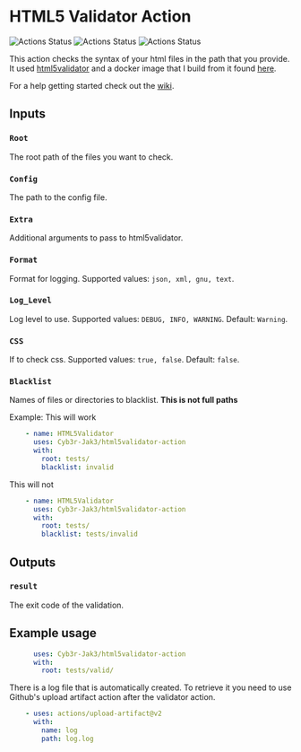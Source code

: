 # HTML5 Validator Action

![Actions Status](https://github.com/Cyb3r-Jak3/html5validator-action/workflows/Action%20Test/badge.svg?branch=master) ![Actions Status](https://github.com/Cyb3r-Jak3/html5validator-action/workflows/Integration/badge.svg) ![Actions Status](https://github.com/Cyb3r-Jak3/html5validator-action/workflows/Build%20Test/badge.svg?branch=master)

This action checks the syntax of your html files in the path that you provide.  
It used [html5validator](https://github.com/svenkreiss/html5validator) and a docker image that I build from it found [here](https://github.com/Cyb3r-Jak3/html5validator-docker).

For a help getting started check out the [wiki](https://github.com/Cyb3r-Jak3/html5validator-action/wiki/Getting-Started).

## Inputs

### `Root`

The root path of the files you want to check.

### `Config`

The path to the config file.

### `Extra`

Additional arguments to pass to html5validator.

### `Format`

Format for logging. Supported values: `json, xml, gnu, text`.

### `Log_Level`

Log level to use. Supported values: `DEBUG, INFO, WARNING`. Default: `Warning`.

### `CSS`

If to check css. Supported values: `true, false`. Default: `false`.

### `Blacklist`

Names of files or directories to blacklist.
**This is not full paths**

Example:
This will work

```yaml
    - name: HTML5Validator
      uses: Cyb3r-Jak3/html5validator-action
      with:
        root: tests/
        blacklist: invalid
```

This will not

```yaml
    - name: HTML5Validator
      uses: Cyb3r-Jak3/html5validator-action
      with:
        root: tests/
        blacklist: tests/invalid
```

## Outputs

### `result`

The exit code of the validation.

## Example usage

```yaml
      uses: Cyb3r-Jak3/html5validator-action
      with:
        root: tests/valid/
```

There is a log file that is automatically created. To retrieve it you need to use Github's upload artifact action after the validator action.

```yaml
    - uses: actions/upload-artifact@v2
      with:
        name: log
        path: log.log
```

